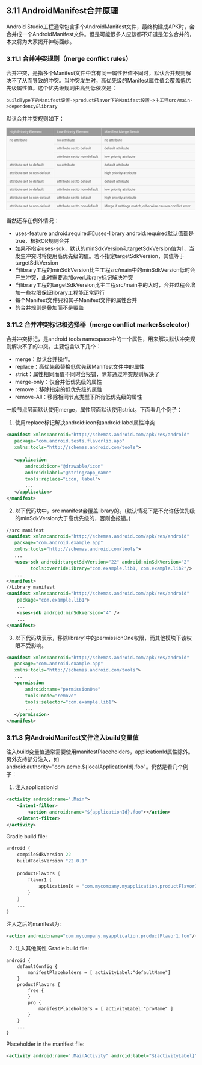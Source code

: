 ## 3.11 AndroidManifest合并原理

Android Studio工程通常包含多个AndroidManifest文件，最终构建成APK时，会合并成一个AndroidManifest文件。但是可能很多人应该都不知道是怎么合并的，本文将为大家揭开神秘面纱。

### 3.11.1 合并冲突规则（merge conflict rules）
合并冲突，是指多个Manifest文件中含有同一属性但值不同时，默认合并规则解决不了从而导致的冲突。当冲突发生时，高优先级的Manifest属性值会覆盖低优先级属性值。这个优先级规则由高到低依次是：
```
buildType下的Manifest设置->productFlavor下的Manifest设置->主工程src/main->dependency&library
```
默认合并冲突规则如下：

![3-11-merge-conflict-rules](../img/3-11-merge-conflict-rules.png)

当然还存在例外情况：
* uses-feature android:required和uses-library android:required默认值都是true，根据OR规则合并
* 如果不指定uses-sdk，默认的minSdkVersion和targetSdkVersion值为1，当发生冲突时将使用高优先级的值。若不指定targetSdkVersion，其值等于targetSdkVersion
* 当library工程的minSdkVersion比主工程src/main中的minSdkVersion低时会产生冲突，此时需要添加overLibrary标记解决冲突
* 当library工程的targetSdkVersion比主工程src/main中的大时，合并过程会增加一些权限保证library工程能正常运行
* 每个Manifest文件只和其子Manifest文件的属性合并
* <intent-filter>的合并规则是叠加而不是覆盖

### 3.11.2 合并冲突标记和选择器（merge conflict marker&selector）
合并冲突标记，是android tools namespace中的一个属性，用来解决默认冲突规则解决不了的冲突。主要包含以下几个：
* merge：默认合并操作。
* replace：高优先级替换低优先级Manifest文件中的属性
* strict：属性相同而值不同时会报错，除非通过冲突规则解决了
* merge-only：仅合并低优先级的属性
* remove：移除指定的低优先级的属性
* remove-All：移除相同节点类型下所有低优先级的属性

一般节点层面默认使用merge，属性层面默认使用strict。下面看几个例子：
1. 使用replace标记解决android:icon和android:label属性冲突
```xml
<manifest xmlns:android="http://schemas.android.com/apk/res/android"
   package="com.android.tests.flavorlib.app"
   xmlns:tools="http://schemas.android.com/tools">

   <application
       android:icon="@drawable/icon"
       android:label="@string/app_name"
       tools:replace="icon, label">
       ...
   </application>
</manifest>
```
2. 以下代码块中，src manifest会覆盖library的<uses-sdk>。(默认情况下是不允许低优先级的minSdkVersion大于高优先级的，否则会报错。)
```xml
//src manifest
<manifest xmlns:android="http://schemas.android.com/apk/res/android"
   package="com.android.example.app"
   xmlns:tools="http://schemas.android.com/tools">
   ...
   <uses-sdk android:targetSdkVersion="22" android:minSdkVersion="2"
         tools:overrideLibrary="com.example.lib1, com.example.lib2"/>
   ...
</manifest>
//Library manifest
<manifest xmlns:android="http://schemas.android.com/apk/res/android"
    package="com.example.lib1">
    ...
    <uses-sdk android:minSdkVersion="4" />
    ...
</manifest>
```
3. 以下代码块表示，移除library1中的permissionOne权限，而其他模块下该权限不受影响。
```xml
<manifest xmlns:android="http://schemas.android.com/apk/res/android"
   package="com.android.example.app"
   xmlns:tools="http://schemas.android.com/tools">
   ...
   <permission
       android:name="permissionOne"
       tools:node="remove"
       tools:selector="com.example.lib1">
       ...
   </permission>
</manifest>
```

### 3.11.3 向AndroidManifest文件注入build变量值
注入build变量值通常需要使用manifestPlaceholders，applicationId属性除外。另外支持部分注入，如android:authority="com.acme.${localApplicationId}.foo"。仍然是看几个例子：
1. 注入applicationId
```xml
<activity android:name=".Main">
    <intent-filter>
        <action android:name="${applicationId}.foo"></action>
    </intent-filter>
</activity>
```
Gradle build file:
```groovy
android {
    compileSdkVersion 22
    buildToolsVersion "22.0.1"

    productFlavors {
        flavor1 {
            applicationId = "com.mycompany.myapplication.productFlavor1"
        }
    }
    ...
}
```

注入之后的manifest为:
```xml
<action android:name="com.mycompany.myapplication.productFlavor1.foo"/>
```
2. 注入其他属性
Gradle build file:
```
android {
    defaultConfig {
        manifestPlaceholders = [ activityLabel:"defaultName"]
    }
    productFlavors {
        free {
        }
        pro {
            manifestPlaceholders = [ activityLabel:"proName" ]
        }
    }
    ...
}
```
Placeholder in the manifest file:
```xml
<activity android:name=".MainActivity" android:label="${activityLabel}" />
```
